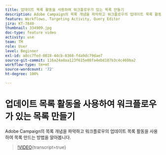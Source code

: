 ```yaml
---
title: 업데이트 목록 활동을 사용하여 워크플로우가 있는 목록 만들기
description: Adobe Campaign의 목록 개념을 파악하고 워크플로우의 업데이트 목록 활동을 사용하여 목록 만드는 방법을 알아봅니다.
feature: Workflows, Targeting Activity, Query Editor
jira: KT-7840
thumbnail: 334909.jpg
doc-type: feature video
activity: use
team: TM
role: User
level: Beginner
exl-id: a8cc7fed-0818-4dcb-8360-fda9dc79dae7
source-git-commit: 116a24a8aa123f615e08fa4ebd187b3c4c460ba2
workflow-type: tm+mt
source-wordcount: '72'
ht-degree: 100%

---
```


# 업데이트 목록 활동을 사용하여 워크플로우가 있는 목록 만들기

Adobe Campaign의 목록 개념을 파악하고 워크플로우의 업데이트 목록 활동을 사용하여 목록 만드는 방법을 알아봅니다.

>[!VIDEO](https://video.tv.adobe.com/v/334909?quality=12&learn=on){transcript=true}
